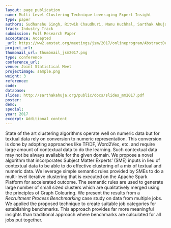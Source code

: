 ```yaml
---
layout: page_publication
name: Multi Level Clustering Technique Leveraging Expert Insight 
type: paper
authors: Sudhanshu Singh, Ritwik Chaudhuri, Manu Kuchhal, Sarthak Ahuja, Gyana Parija
track: Industry Track
submission: Full Research Paper
acceptance: Accepted
_url: https://ww2.amstat.org/meetings/jsm/2017/onlineprogram/AbstractDetails.cfm?abstractid=324412
project_url:
thumbnail_url: thumbnail_jsm2017.png
type: conference
conference_url: 
venue: Joint Statistical Meet
projectimage: sample.png
weight: 3
reference:
code:
database: 
slides: http://sarthakahuja.org/public/docs/slides_mm2017.pdf
poster: 
demo: 
special: 
year: 2017
excerpt: Additional content
---
```

State of the art clustering algorithms operate well on numeric data but for textual data rely on
conversion to numeric representation. This conversion is done by adopting approaches like TFIDF,
Word2Vec, etc. and require large amount of contextual data to do the learning. Such contextual data
may not be always available for the given domain.
We propose a novel algorithm that incorporates Subject Matter Experts’ (SME) inputs in lieu
of contextual data to be able to do effective clustering of a mix of textual and numeric data. We
leverage simple semantic rules provided by SMEs to do a multi-level iterative clustering that is
executed on the Apache Spark Platform for accelerated outcome. The semantic rules are used to
generate large number of small sized clusters which are qualitatively merged using the principles of
Graph Colouring. We present the results from a <i>Recruitment Process Benchmarking</i> case study
on data from multiple jobs. We applied the proposed technique to create suitable job categories
for establishing benchmarks. This approach provides far more meaningful insights than traditional
approach where benchmarks are calculated for all jobs put together.
